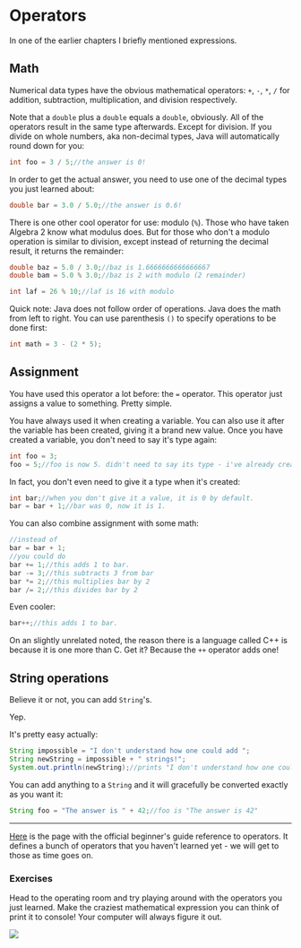 # Operators

In one of the earlier chapters I briefly mentioned expressions.

## Math

Numerical data types have the obvious mathematical operators: `+`, `-`, `*`, `/` for addition, subtraction, multiplication, and division respectively.

Note that a `double` plus a `double` equals a `double`, obviously. All of the operators result in the same type afterwards. Except for division. If you divide on whole numbers, aka non-decimal types, Java will automatically round down for you:

```java
int foo = 3 / 5;//the answer is 0!
```

In order to get the actual answer, you need to use one of the decimal types you just learned about:

```java
double bar = 3.0 / 5.0;//the answer is 0.6!
```

There is one other cool operator for use: modulo \(`%`\). Those who have taken Algebra 2 know what modulus does. But for those who don't a modulo operation is similar to division, except instead of returning the decimal result, it returns the remainder:

```java
double baz = 5.0 / 3.0;//baz is 1.6666666666666667
double bam = 5.0 % 3.0;//baz is 2 with modulo (2 remainder)

int laf = 26 % 10;//laf is 16 with modulo
```

Quick note: Java does not follow order of operations. Java does the math from left to right. You can use parenthesis `()` to specify operations to be done first:

```java
int math = 3 - (2 * 5);
```

## Assignment

You have used this operator a lot before: the `=` operator. This operator just assigns a value to something. Pretty simple.

You have always used it when creating a variable. You can also use it after the variable has been created, giving it a brand new value. Once you have created a variable, you don't need to say it's type again:

```java
int foo = 3;
foo = 5;//foo is now 5. didn't need to say its type - i've already created it!
```

In fact, you don't even need to give it a type when it's created:

```java
int bar;//when you don't give it a value, it is 0 by default.
bar = bar + 1;//bar was 0, now it is 1.
```

You can also combine assignment with some math:

```java
//instead of
bar = bar + 1;
//you could do
bar += 1;//this adds 1 to bar.
bar -= 3;//this subtracts 3 from bar
bar *= 2;//this multiplies bar by 2
bar /= 2;//this divides bar by 2
```

Even cooler:

```java
bar++;//this adds 1 to bar.
```

On an slightly unrelated noted, the reason there is a language called C++ is because it is one more than C. Get it? Because the `++` operator adds one!

## String operations

Believe it or not, you can add `String`'s.

Yep.

It's pretty easy actually:

```java
String impossible = "I don't understand how one could add ";
String newString = impossible + " strings!";
System.out.println(newString);//prints "I don't understand how one could add strings!"
```

You can add anything to a `String` and it will gracefully be converted exactly as you want it:

```java
String foo = "The answer is " + 42;//foo is "The answer is 42"
```

---

[Here](https://docs.oracle.com/javase/tutorial/java/nutsandbolts/operators.html) is the page with the official beginner's guide reference to operators. It defines a bunch of operators that you haven't learned yet - we will get to those as time goes on.

### Exercises

Head to the operating room and try playing around with the operators you just learned. Make the craziest mathematical expression you can think of print it to console! Your computer will always figure it out.

![](https://imgs.xkcd.com/comics/types.png)

